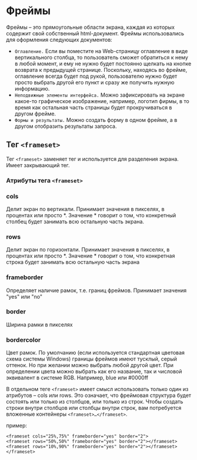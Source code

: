 # Фреймы

Фреймы – это прямоугольные области экрана, каждая из которых содержит свой собственный html-документ. Фреймы использовались для оформления следующих документов:

* ```Оглавление.``` Если вы поместите на Web-страницу оглавление в виде вертикального столбца, то пользователь сможет обратиться к нему в любой момент, и ему не нужно будет постоянно щелкать на кнопке возврата к предыдущей странице. Поскольку, находясь во фрейме, оглавление всегда будет под рукой, пользователю нужно будет просто выбрать другой его пункт и сразу же получить нужную информацию.
* ```Неподвижные элементы интерфейса.``` Можно зафиксировать на экране какое-то графическое изображение, например, логотип фирмы, в то время как остальная часть страницы будет прокручиваться в другом фрейме.
* ```Формы и результаты.``` Можно создать форму в одном фрейме, а в другом отобразить результаты запроса.

## Тег ```<frameset>```
Тег ```<frameset>``` заменяет тег <body> и используется для разделения экрана. Имеет закрывающий тег.<br>
### Атрибуты тега ```<frameset>```
### cols<br>
Делит экран по вертикали. Принимает значения в пикселях, в процентах или просто *. Значение * говорит о том, что конкретный столбец будет занимать всю остальную часть экрана.<br>
### rows<br>
Делит экран по горизонтали. Принимает значения в пикселях, в процентах или просто *. Значение * говорит о том, что конкретная строка будет занимать всю остальную часть экрана<br>
### frameborder<br>
Определяет наличие рамок, т.е. границ фреймов. Принимает значения "yes" или "no"<br>
### border<br>
Ширина рамки в пикселях<br>
### bordercolor<br>
Цвет рамок. По умолчанию (если используется стандартная цветовая схема системы Windows) границы фреймов имеют тусклый, серый оттенок. Но при желании можно выбрать любой другой цвет. При определении цвета можно выбрать как его название, так и числовой эквивалент в системе RGB. Например, blue или #0000ff<br>

В отдельном теге ```<frameset>``` имеет смысл использовать только один из атрибутов – cols или rows. Это означает, что фреймовая структура будет состоять или только из столбцов, или только из строк. Чтобы создать строки внутри столбцов или столбцы внутри строк, вам потребуется вложенные контейнеры ```<frameset>…</frameset>```.

пример:

```<frameset cols="25%,75%" frameborder="yes" border="2">```<br>
```<frameset rows="50%,50%" frameborder="yes" border="2"></frameset>```<br>
```<frameset rows="10%,90%" frameborder="yes" border="2"></frameset>```<br>
```</frameset>```


